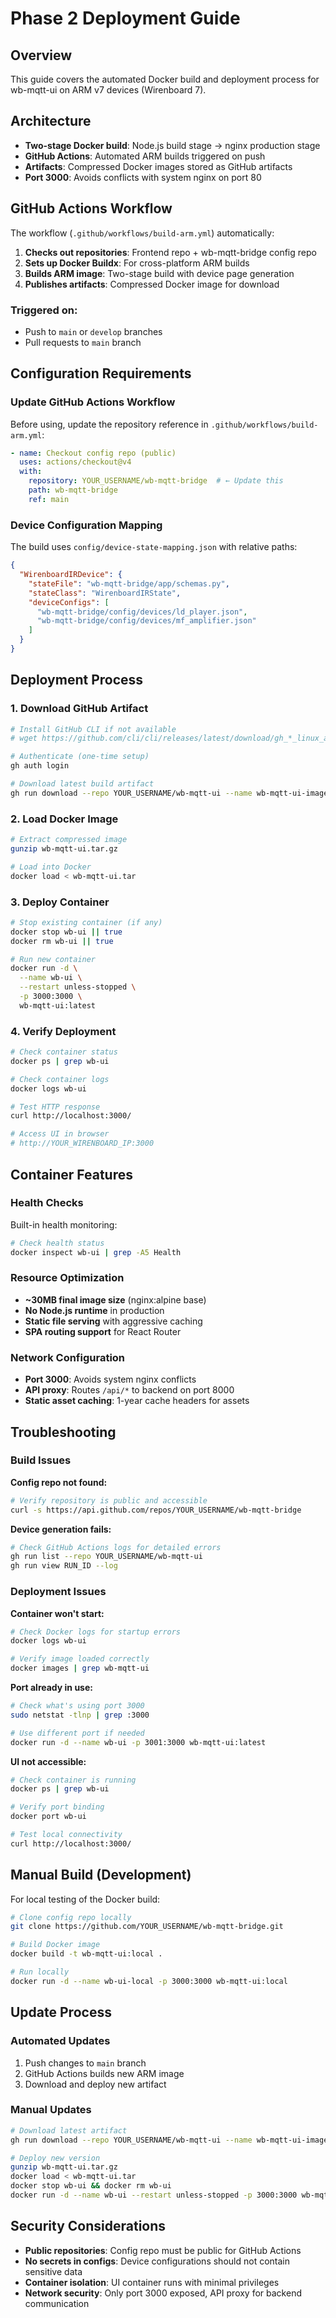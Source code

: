 # Phase 2 Deployment Guide

## Overview

This guide covers the automated Docker build and deployment process for wb-mqtt-ui on ARM v7 devices (Wirenboard 7).

## Architecture

- **Two-stage Docker build**: Node.js build stage → nginx production stage
- **GitHub Actions**: Automated ARM builds triggered on push
- **Artifacts**: Compressed Docker images stored as GitHub artifacts
- **Port 3000**: Avoids conflicts with system nginx on port 80

## GitHub Actions Workflow

The workflow (`.github/workflows/build-arm.yml`) automatically:

1. **Checks out repositories**: Frontend repo + wb-mqtt-bridge config repo
2. **Sets up Docker Buildx**: For cross-platform ARM builds
3. **Builds ARM image**: Two-stage build with device page generation
4. **Publishes artifacts**: Compressed Docker image for download

### Triggered on:
- Push to `main` or `develop` branches
- Pull requests to `main` branch

## Configuration Requirements

### Update GitHub Actions Workflow

Before using, update the repository reference in `.github/workflows/build-arm.yml`:

```yaml
- name: Checkout config repo (public)
  uses: actions/checkout@v4
  with:
    repository: YOUR_USERNAME/wb-mqtt-bridge  # ← Update this
    path: wb-mqtt-bridge
    ref: main
```

### Device Configuration Mapping

The build uses `config/device-state-mapping.json` with relative paths:

```json
{
  "WirenboardIRDevice": {
    "stateFile": "wb-mqtt-bridge/app/schemas.py",
    "stateClass": "WirenboardIRState",
    "deviceConfigs": [
      "wb-mqtt-bridge/config/devices/ld_player.json",
      "wb-mqtt-bridge/config/devices/mf_amplifier.json"
    ]
  }
}
```

## Deployment Process

### 1. Download GitHub Artifact

```bash
# Install GitHub CLI if not available
# wget https://github.com/cli/cli/releases/latest/download/gh_*_linux_armv7.tar.gz

# Authenticate (one-time setup)
gh auth login

# Download latest build artifact
gh run download --repo YOUR_USERNAME/wb-mqtt-ui --name wb-mqtt-ui-image
```

### 2. Load Docker Image

```bash
# Extract compressed image
gunzip wb-mqtt-ui.tar.gz

# Load into Docker
docker load < wb-mqtt-ui.tar
```

### 3. Deploy Container

```bash
# Stop existing container (if any)
docker stop wb-ui || true
docker rm wb-ui || true

# Run new container
docker run -d \
  --name wb-ui \
  --restart unless-stopped \
  -p 3000:3000 \
  wb-mqtt-ui:latest
```

### 4. Verify Deployment

```bash
# Check container status
docker ps | grep wb-ui

# Check container logs
docker logs wb-ui

# Test HTTP response
curl http://localhost:3000/

# Access UI in browser
# http://YOUR_WIRENBOARD_IP:3000
```

## Container Features

### Health Checks
Built-in health monitoring:
```bash
# Check health status
docker inspect wb-ui | grep -A5 Health
```

### Resource Optimization
- **~30MB final image size** (nginx:alpine base)
- **No Node.js runtime** in production
- **Static file serving** with aggressive caching
- **SPA routing support** for React Router

### Network Configuration
- **Port 3000**: Avoids system nginx conflicts
- **API proxy**: Routes `/api/*` to backend on port 8000
- **Static asset caching**: 1-year cache headers for assets

## Troubleshooting

### Build Issues

**Config repo not found:**
```bash
# Verify repository is public and accessible
curl -s https://api.github.com/repos/YOUR_USERNAME/wb-mqtt-bridge
```

**Device generation fails:**
```bash
# Check GitHub Actions logs for detailed errors
gh run list --repo YOUR_USERNAME/wb-mqtt-ui
gh run view RUN_ID --log
```

### Deployment Issues

**Container won't start:**
```bash
# Check Docker logs for startup errors
docker logs wb-ui

# Verify image loaded correctly
docker images | grep wb-mqtt-ui
```

**Port already in use:**
```bash
# Check what's using port 3000
sudo netstat -tlnp | grep :3000

# Use different port if needed
docker run -d --name wb-ui -p 3001:3000 wb-mqtt-ui:latest
```

**UI not accessible:**
```bash
# Check container is running
docker ps | grep wb-ui

# Verify port binding
docker port wb-ui

# Test local connectivity
curl http://localhost:3000/
```

## Manual Build (Development)

For local testing of the Docker build:

```bash
# Clone config repo locally
git clone https://github.com/YOUR_USERNAME/wb-mqtt-bridge.git

# Build Docker image
docker build -t wb-mqtt-ui:local .

# Run locally
docker run -d --name wb-ui-local -p 3000:3000 wb-mqtt-ui:local
```

## Update Process

### Automated Updates
1. Push changes to `main` branch
2. GitHub Actions builds new ARM image
3. Download and deploy new artifact

### Manual Updates
```bash
# Download latest artifact
gh run download --repo YOUR_USERNAME/wb-mqtt-ui --name wb-mqtt-ui-image

# Deploy new version
gunzip wb-mqtt-ui.tar.gz
docker load < wb-mqtt-ui.tar
docker stop wb-ui && docker rm wb-ui
docker run -d --name wb-ui --restart unless-stopped -p 3000:3000 wb-mqtt-ui:latest
```

## Security Considerations

- **Public repositories**: Config repo must be public for GitHub Actions
- **No secrets in configs**: Device configurations should not contain sensitive data
- **Container isolation**: UI container runs with minimal privileges
- **Network security**: Only port 3000 exposed, API proxy for backend communication 